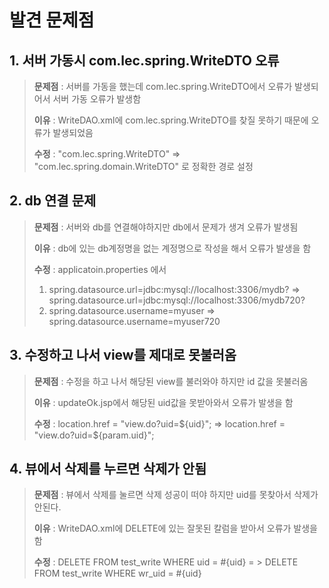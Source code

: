 # 발견 문제점
## 1. 서버 가동시 com.lec.spring.WriteDTO 오류
> **문제점** : 서버를 가동을 했는데 com.lec.spring.WriteDTO에서 오류가 발생되어서 서버 가동 오류가 발생함
> 
> **이유** : WriteDAO.xml에 com.lec.spring.WriteDTO를 찾질 못하기 때문에 오류가 발생되었음
> 
> **수정** : "com.lec.spring.WriteDTO"  => "com.lec.spring.domain.WriteDTO" 로 정확한 경로 설정

## 2. db 연결 문제
> **문제점** : 서버와 db를 연결해야하지만 db에서 문제가 생겨 오류가 발생됨
> 
> **이유** : db에 있는 db계정명을 없는 계정명으로 작성을 해서 오류가 발생을 함
> 
> **수정** : applicatoin.properties 에서 
> 1. spring.datasource.url=jdbc:mysql://localhost:3306/mydb?     =>  spring.datasource.url=jdbc:mysql://localhost:3306/mydb720?
> 2. spring.datasource.username=myuser  =>   spring.datasource.username=myuser720

## 3. 수정하고 나서 view를 제대로 못불러옴
> **문제점** : 수정을 하고 나서 해당된 view를 불러와야 하지만 id 값을 못불러옴
> 
>  **이유** : updateOk.jsp에서 해당된 uid값을 못받아와서 오류가 발생을 함
> 
> **수정** : location.href = "view.do?uid=${uid}";  => location.href = "view.do?uid=${param.uid}";

## 4. 뷰에서 삭제를 누르면 삭제가 안됨
> **문제점** : 뷰에서 삭제를 눌르면 삭제 성공이 떠야 하지만 uid를 못찾아서 삭제가 안된다.
> 
>  **이유** : WriteDAO.xml에 DELETE에 있는 잘못된 칼럼을 받아서 오류가 발생을 함
> 
> **수정** : DELETE FROM test_write WHERE uid = #{uid} = > DELETE FROM test_write WHERE wr_uid = #{uid}
